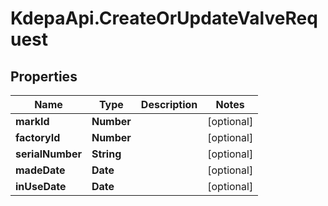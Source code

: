 # KdepaApi.CreateOrUpdateValveRequest

## Properties

Name | Type | Description | Notes
------------ | ------------- | ------------- | -------------
**markId** | **Number** |  | [optional] 
**factoryId** | **Number** |  | [optional] 
**serialNumber** | **String** |  | [optional] 
**madeDate** | **Date** |  | [optional] 
**inUseDate** | **Date** |  | [optional] 


